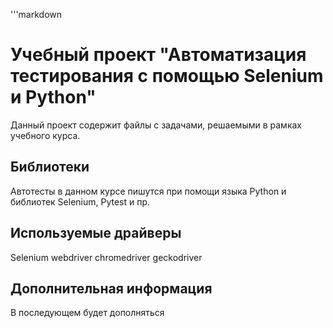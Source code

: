 '''markdown
# Учебный проект "Автоматизация тестирования с помощью Selenium и Python"

Данный проект содержит файлы с задачами, решаемыми в рамках учебного курса.

## Библиотеки

Автотесты в данном курсе пишутся при помощи языка Python и библиотек Selenium, Pytest и пр.

## Используемые драйверы

Selenium webdriver
chromedriver
geckodriver

## Дополнительная информация

В последующем будет дополняться